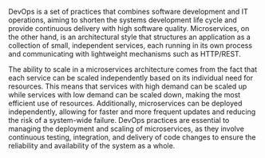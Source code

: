 DevOps is a set of practices that combines software development and IT operations, aiming to shorten the systems development life cycle and provide continuous delivery with high software quality. Microservices, on the other hand, is an architectural style that structures an application as a collection of small, independent services, each running in its own process and communicating with lightweight mechanisms such as HTTP/REST.

The ability to scale in a microservices architecture comes from the fact that each service can be scaled independently based on its individual need for resources. This means that services with high demand can be scaled up while services with low demand can be scaled down, making the most efficient use of resources. Additionally, microservices can be deployed independently, allowing for faster and more frequent updates and reducing the risk of a system-wide failure. DevOps practices are essential to managing the deployment and scaling of microservices, as they involve continuous testing, integration, and delivery of code changes to ensure the reliability and availability of the system as a whole.
